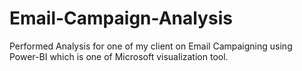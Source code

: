 # Email-Campaign-Analysis
Performed Analysis for one of my client on Email Campaigning using Power-BI which is one of Microsoft visualization tool.
